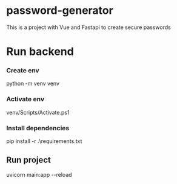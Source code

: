 # password-generator
This is a project with Vue and Fastapi to create secure passwords

# Run backend
### Create env

python -m venv venv

### Activate env

venv/Scripts/Activate.ps1

### Install dependencies

pip install -r .\requirements.txt

## Run project

uvicorn main:app --reload

